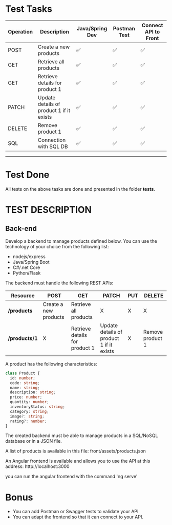 # Test Tasks

| Operation| Description                              | Java/Spring  Dev      | Postman Test                   | Connect API to Front                     | 
| ---------| ---------------------------------------- | --------------------- | ------------------------------ | ---------------------------------------- | 
| POST     | Create a new products                    |          ✅           |             ✅                   |                   ✅                  |
| GET      | Retrieve all products                    |          ✅           |             ✅                   |                   ✅                  |
| GET      | Retrieve details for product 1           |          ✅           |             ✅                   |                   ✅                  |
| PATCH    | Update details of product 1 if it exists |          ✅           |             ✅                   |                   ✅                  |
| DELETE   | Remove product 1                         |          ✅           |             ✅                   |                   ✅                  |
| SQL      | Connection with SQL DB                   |          ✅           |             ✅                   |                   ✅                  |
-----------------------------------------------------------------------------------------------------------------------------------------------------------

# Test Done 
  All tests on the above tasks are done and presented in the folder  **tests**.

# TEST DESCRIPTION
## Back-end

Develop a backend to manage products defined below. You can use the technology of your choice from the following list:

- nodejs/express
- Java/Spring Boot
- C#/.net Core
- Python/Flask

The backend must handle the following REST APIs:

| Resource           | POST                  | GET                            | PATCH                                    | PUT | DELETE           |
| ------------------ | --------------------- | ------------------------------ | ---------------------------------------- | --- | ---------------- |
| **/products**      | Create a new products | Retrieve all products          | X                                        | X   |     X            |
| **/products/1**    | X                     | Retrieve details for product 1 | Update details of product 1 if it exists | X   | Remove product 1 |

A product has the following characteristics:

``` typescript
class Product {
  id: number;
  code: string;
  name: string;
  description: string;
  price: number;
  quantity: number;
  inventoryStatus: string;
  category: string;
  image?: string;
  rating?: number;
}
```

The created backend must be able to manage products in a SQL/NoSQL database or in a JSON file.

A list of products is available in this file: front/assets/products.json

An Angular frontend is available and allows you to use the API at this address: http://localhost:3000

you can run the angular frontend with the command 'ng serve'

# Bonus

- You can add Postman or Swagger tests to validate your API
- You can adapt the frontend so that it can connect to your API.

